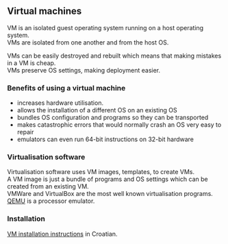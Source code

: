 ## Virtual machines

VM is an isolated guest operating system running on a host operating system.  
VMs are isolated from one another and from the host OS.  

VMs can be easily destroyed and rebuilt which means that making mistakes in a VM is cheap.  
VMs preserve OS settings, making deployment easier.  

### Benefits of using a virtual machine

* increases hardware utilisation.
* allows the installation of a different OS on an existing OS
* bundles OS configuration and programs so they can be transported
* makes catastrophic errors that would normally crash an OS very easy to repair
* emulators can even run 64-bit instructions on 32-bit hardware

### Virtualisation software

Virtualisation software uses VM images, templates, to create VMs.  
A VM image is just a bundle of programs and OS settings which can be created from an existing VM.  
VMWare and VirtualBox are the most well known virtualisation programs.  
[QEMU](https://www.qemu.org/) is a processor emulator.  

### Installation

[VM installation instructions](http://www.zemris.fer.hr/predmeti/os/) in Croatian.
